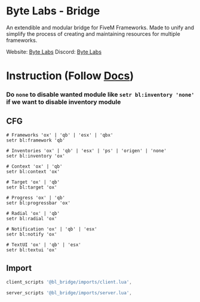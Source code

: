 # Byte Labs - Bridge
An extendible and modular bridge for FiveM Frameworks. Made to unify and simplify the process of creating and maintaining resources for multiple frameworks.

Website: [Byte Labs](https://byte-labs.net)
Discord: [Byte Labs](https://discord.gg/fqsqSjZfxE)

# Instruction (Follow [Docs](https://docs.byte-labs.net/bl_bridge))

### Do `none` to disable wanted module like `setr bl:inventory 'none'` if we want to disable inventory module
## CFG
``` 
# Frameworks 'ox' | 'qb' | 'esx' | 'qbx'
setr bl:framework 'qb' 

# Inventories 'ox' | 'qb' | 'esx' | 'ps' | 'origen' | 'none'
setr bl:inventory 'ox'

# Context 'ox' | 'qb'
setr bl:context 'ox'

# Target 'ox' | 'qb'
setr bl:target 'ox'

# Progress 'ox' | 'qb'
setr bl:progressbar 'ox'

# Radial 'ox' | 'qb'
setr bl:radial 'ox'

# Notification 'ox' | 'qb' | 'esx'
setr bl:notify 'ox'

# TextUI 'ox' | 'qb' | 'esx'
setr bl:textui 'ox'
```

## Import 
```lua
client_scripts '@bl_bridge/imports/client.lua',

server_scripts '@bl_bridge/imports/server.lua',
```


